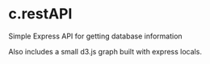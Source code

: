 # c.restAPI
Simple Express API for getting database information

Also includes a small d3.js graph built with express locals.

